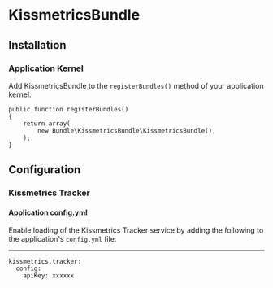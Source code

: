 # KissmetricsBundle

## Installation

### Application Kernel

Add KissmetricsBundle to the `registerBundles()` method of your application kernel:

    public function registerBundles()
    {
        return array(
            new Bundle\KissmetricsBundle\KissmetricsBundle(),
        );
    }

## Configuration

### Kissmetrics Tracker

#### Application config.yml
Enable loading of the Kissmetrics Tracker service by adding the following to the application's `config.yml` file:
- - -
    kissmetrics.tracker:
      config:
        apiKey: xxxxxx
